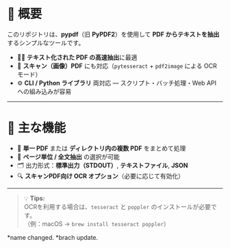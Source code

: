 # 📄 概要

このリポジトリは、**pypdf**（旧 **PyPDF2**）を使用して **PDF からテキストを抽出**するシンプルなツールです。  

- 🏃‍♂️ **テキスト化された PDF の高速抽出**に最適  
- 🧠 **スキャン（画像）PDF** にも対応（`pytesseract` + `pdf2image` による OCR モード）  
- ⚙️ **CLI / Python ライブラリ** 両対応 — スクリプト・バッチ処理・Web API への組み込みが容易  

---

# 🔧 主な機能

- 📘 **単一 PDF** または **ディレクトリ内の複数 PDF** をまとめて処理  
- 🧩 **ページ単位 / 全文抽出** の選択が可能  
- 🗂️ 出力形式：**標準出力（STDOUT）**, **テキストファイル**, **JSON**  
- 🔍 **スキャンPDF向け OCR オプション**（必要に応じて有効化）  

---

> 💡 **Tips:**  
> OCRを利用する場合は、`tesseract` と `poppler` のインストールが必要です。  
> （例：macOS → `brew install tesseract poppler`）

*name changed.
*brach update.
